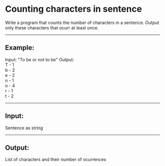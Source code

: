 # Counting characters in sentence

Write a program that counts the number of characters in a sentence. Output only these characters that ocurr at least once.

-----

## Example: 
Input: "To be or not to be"
Output:\
T - 1\
b - 2\
e - 2\
n - 1\
o - 4\
r - 1\
t - 2

-----

## Input:
Sentence as string

-----

## Output:
List of characters and their number of ocurrences
